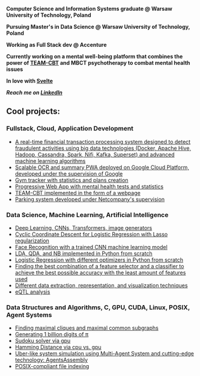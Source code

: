 

**Computer Science and Information Systems graduate @ Warsaw University of Technology, Poland**

**Pursuing Master's in Data Science @ Warsaw University of Technology, Poland**

**Working as Full Stack dev @ Accenture**

**Currently working on a mental well-being platform that combines the power of [TEAM-CBT](https://feelinggood.com/) and MBCT psychotherapy to combat mental health issues**

**In love with [Svelte](https://github.com/sveltejs/svelte)**

***Reach me on [LinkedIn](https://www.linkedin.com/in/patryk-prusak/)***


## Cool projects:

### Fullstack, Cloud, Application Development
- [A real-time financial transaction processing system designed to detect fraudulent activities using big data technologies (Docker, Apache Hive, Hadoop, Cassandra, Spark, Nifi, Kafka, Superset) and advanced machine learning algorithms](https://github.com/PrusWielki/real-time-fraud-detection)
- [Scalable OCR and summary PWA deployed on Google Cloud Platform, developed under the supervision of Google](https://github.com/PrusWielki/NotesReader)
- [Gym tracker with statistics and plans creation](https://github.com/PrusWielki/Gym-Notebook)
- [Progressive Web App with mental health tests and statistics](https://github.com/PrusWielki/BurnsTests)
- [TEAM-CBT implemented in the form of a webpage](https://github.com/PrusWielki/WEBCBT)
- [Parking system developed under Netcompany's supervision](https://github.com/pwitkiewicz/Parkly)
  
### Data Science, Machine Learning, Artificial Intelligence
- [Deep Learning, CNNs, Transformers, image generators](https://github.com/PrusWielki/Deep-Learning)
- [Cyclic Coordinate Descent for Logistic Regression with Lasso regularization](https://github.com/PrusWielki/ccg-logistic-regression)
- [Face Recognition with a trained CNN machine learning model](https://github.com/PrusWielki/AgeRecognition)
- [LDA, QDA, and NB implemented in Python from scratch](https://github.com/PrusWielki/adv-machine-learning-proj-1)
- [Logistic Regression with different optimizers in Python from scratch](https://github.com/PrusWielki/advml-proj-1)
- [Finding the best combination of a feature selector and a classifier to achieve the best possible accuracy with the least amount of features used](https://github.com/PrusWielki/advml-proj-2)
- [Different data extraction, representation, and visualization techniques](https://github.com/PrusWielki/Data-Exploration-and-Visualisation)
- [eQTL analysis](https://github.com/PrusWielki/Computational-Genomics)
  
### Data Structures and Algorithms, C, GPU, CUDA, Linux, POSIX, Agent Systems
- [Finding maximal cliques and maximal common subgraphs](https://github.com/PrusWielki/graphs-maximal-clique)
- [Generating 1 billion digits of π](https://github.com/PrusWielki/pi-generator)
- [Sudoku solver via gpu](https://github.com/PrusWielki/CUDA_Sudoku_Solver)
- [Hamming Distance via cpu vs. gpu](https://github.com/PrusWielki/CUDA_Hamming_One)
- [Uber-like system simulation using Multi-Agent System and cutting-edge technology: AgentsAssembly](https://github.com/PrusWielki/AgentsAssemblyUber)
- [POSIX-compliant file indexing](https://github.com/PrusWielki/File_Indexing)


